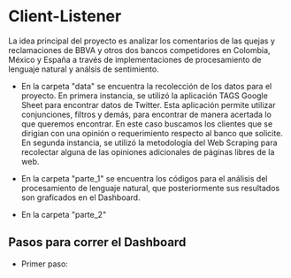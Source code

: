 # Client-Listener

La idea principal del proyecto es analizar los comentarios de las quejas y reclamaciones de BBVA y otros dos bancos competidores en Colombia, México y España a través de implementaciones de procesamiento de lenguaje natural y análsis de sentimiento.

- En la carpeta "data" se encuentra la recolección de los datos para el proyecto. En  primera instancia, se utilizó la aplicación TAGS Google Sheet para encontrar datos de Twitter. Esta aplicación permite utilizar conjunciones, filtros y demás, para encontrar de manera acertada lo que queremos encontrar. En este caso buscamos los clientes que se dirigian con una opinión o requerimiento respecto al banco que solicite. En segunda instancia, se utilizó la metodología del Web Scraping para recolectar alguna de las opiniones adicionales de páginas libres de la web.

- En la carpeta "parte_1" se encuentra los códigos para el análisis del procesamiento de lenguaje natural, que posteriormente sus resultados son graficados en el Dashboard.

- En la carpeta "parte_2"


## Pasos para correr el Dashboard

- Primer paso:





